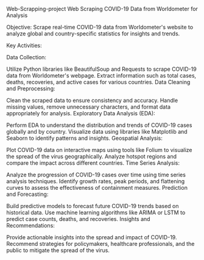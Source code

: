 Web-Scrapping-project
Web Scraping COVID-19 Data from Worldometer for Analysis

Objective:
Scrape real-time COVID-19 data from Worldometer's website to analyze global and country-specific statistics for insights and trends.

Key Activities:

Data Collection:

Utilize Python libraries like BeautifulSoup and Requests to scrape COVID-19 data from Worldometer's webpage.
Extract information such as total cases, deaths, recoveries, and active cases for various countries.
Data Cleaning and Preprocessing:

Clean the scraped data to ensure consistency and accuracy.
Handle missing values, remove unnecessary characters, and format data appropriately for analysis.
Exploratory Data Analysis (EDA):

Perform EDA to understand the distribution and trends of COVID-19 cases globally and by country.
Visualize data using libraries like Matplotlib and Seaborn to identify patterns and insights.
Geospatial Analysis:

Plot COVID-19 data on interactive maps using tools like Folium to visualize the spread of the virus geographically.
Analyze hotspot regions and compare the impact across different countries.
Time Series Analysis:

Analyze the progression of COVID-19 cases over time using time series analysis techniques.
Identify growth rates, peak periods, and flattening curves to assess the effectiveness of containment measures.
Prediction and Forecasting:

Build predictive models to forecast future COVID-19 trends based on historical data.
Use machine learning algorithms like ARIMA or LSTM to predict case counts, deaths, and recoveries.
Insights and Recommendations:

Provide actionable insights into the spread and impact of COVID-19.
Recommend strategies for policymakers, healthcare professionals, and the public to mitigate the spread of the virus.
